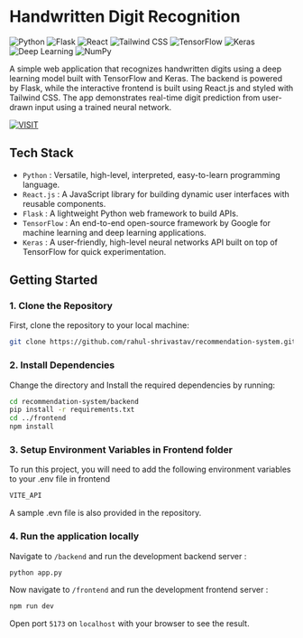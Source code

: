 # Handwritten Digit Recognition

![Python](https://img.shields.io/badge/Python-3.9-blue?style=flat&logo=python) 
![Flask](https://img.shields.io/badge/Flask-2.0.1-black?style=flat&logo=flask) 
![React](https://img.shields.io/badge/React-18.2.0-61DAFB?style=flat&logo=react) 
![Tailwind CSS](https://img.shields.io/badge/Tailwind%20CSS-3.2.0-38B2AC?style=flat&logo=tailwindcss) 
![TensorFlow](https://img.shields.io/badge/TensorFlow-2.14-orange?style=flat&logo=tensorflow)
![Keras](https://img.shields.io/badge/Keras-2.12-D00000?style=flat&logo=keras&logoColor=white)
![Deep Learning](https://img.shields.io/badge/Deep%20Learning-Neural%20Nets-2ECC71?style=flat&logo=brains&logoColor=white)
![NumPy](https://img.shields.io/badge/NumPy-1.21.2-013243?style=flat&logo=numpy)

A simple web application that recognizes handwritten digits using a deep learning model built with TensorFlow and Keras. The backend is powered by Flask, while the interactive frontend is built using React.js and styled with Tailwind CSS. The app demonstrates real-time digit prediction from user-drawn input using a trained neural network.


[![VISIT](https://img.shields.io/badge/-VISIT-blue?style=for-the-badge)](https://recommendation-system-steel.vercel.app/)

## Tech Stack
- ` Python ` : Versatile, high-level, interpreted, easy-to-learn programming language.  
- ` React.js ` : A JavaScript library for building dynamic user interfaces with reusable components.  
- ` Flask ` : A lightweight Python web framework to build APIs.  
- ` TensorFlow ` : An end-to-end open-source framework by Google for machine learning and deep learning applications.  
- ` Keras ` : A user-friendly, high-level neural networks API built on top of TensorFlow for quick experimentation.

## Getting Started

### 1. Clone the Repository
First, clone the repository to your local machine:


```bash
git clone https://github.com/rahul-shrivastav/recommendation-system.git
```
### 2. Install Dependencies
Change the directory and Install the required dependencies by running:

```bash
cd recommendation-system/backend
pip install -r requirements.txt
cd ../frontend
npm install
```

### 3. Setup Environment Variables in Frontend folder

To run this project, you will need to add the following environment variables to your .env file in frontend
```bash
VITE_API
```
A sample .evn file is also provided in the repository.


### 4. Run the application locally

Navigate to `/backend` and run the development backend server :

```bash
python app.py
```
Now navigate to `/frontend` and run the development frontend server :
```bash
npm run dev
```
Open port `5173` on `localhost` with your browser to see the result. 

